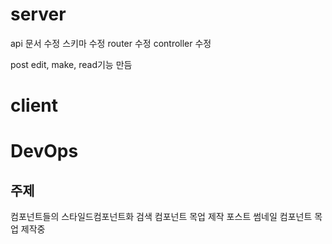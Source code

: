 # server

api 문서 수정
스키마 수정
router 수정
controller 수정

post edit, make, read기능 만듬

# client

# DevOps

## 주제

컴포넌트들의 스타일드컴포넌트화
검색 컴포넌트 목업 제작
포스트 썸네일 컴포넌트 목업 제작중
